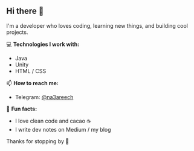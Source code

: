 ## Hi there 👋


I'm a developer who loves coding, learning new things, and building cool projects.

💻 **Technologies I work with:**
- Java
- Unity
- HTML / CSS

<!--
🚀 **What I'm currently working on:**
- Open source contributions
- Passion projects for fun
- Constantly improving my skills
-->
📫 **How to reach me:**
<!-- 
- Email: your.email@example.com
- LinkedIn: [linkedin.com/in/your-profile](https://linkedin.com) 
-->
- Telegram: [@na3areech](https://t.me/na3areech)

🔧 **Fun facts:**
- I love clean code and cacao ☕
- I write dev notes on Medium / my blog

Thanks for stopping by 🙌

<!--
**nazareech/nazareech** is a ✨ _special_ ✨ repository because its `README.md` (this file) appears on your GitHub profile.

Here are some ideas to get you started:

- 🔭 I’m currently working on ...
- 🌱 I’m currently learning ...
- 👯 I’m looking to collaborate on ...
- 🤔 I’m looking for help with ...
- 💬 Ask me about ...
- 📫 How to reach me: ...
- 😄 Pronouns: ...
- ⚡ Fun fact: ...
-->

